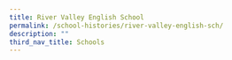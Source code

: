 ```yaml
---
title: River Valley English School
permalink: /school-histories/river-valley-english-sch/
description: ""
third_nav_title: Schools
---
```


